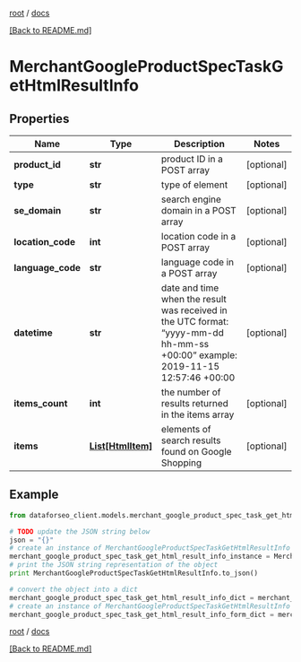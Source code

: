 [root](./../ "root") / [docs](./ "docs")

[[Back to README.md]](./../README.md "[Back to README.md]")

# MerchantGoogleProductSpecTaskGetHtmlResultInfo

## Properties

Name | Type | Description | Notes
------------ | ------------- | ------------- | -------------
**product_id** | **str** | product ID in a POST array | [optional]
**type** | **str** | type of element | [optional]
**se_domain** | **str** | search engine domain in a POST array | [optional]
**location_code** | **int** | location code in a POST array | [optional]
**language_code** | **str** | language code in a POST array | [optional]
**datetime** | **str** | date and time when the result was received in the UTC format: “yyyy-mm-dd hh-mm-ss +00:00” example: 2019-11-15 12:57:46 +00:00 | [optional]
**items_count** | **int** | the number of results returned in the items array | [optional]
**items** | [**List[HtmlItem]**](HtmlItem.md) | elements of search results found on Google Shopping | [optional]

## Example

```python
from dataforseo_client.models.merchant_google_product_spec_task_get_html_result_info import MerchantGoogleProductSpecTaskGetHtmlResultInfo

# TODO update the JSON string below
json = "{}"
# create an instance of MerchantGoogleProductSpecTaskGetHtmlResultInfo from a JSON string
merchant_google_product_spec_task_get_html_result_info_instance = MerchantGoogleProductSpecTaskGetHtmlResultInfo.from_json(json)
# print the JSON string representation of the object
print MerchantGoogleProductSpecTaskGetHtmlResultInfo.to_json()

# convert the object into a dict
merchant_google_product_spec_task_get_html_result_info_dict = merchant_google_product_spec_task_get_html_result_info_instance.to_dict()
# create an instance of MerchantGoogleProductSpecTaskGetHtmlResultInfo from a dict
merchant_google_product_spec_task_get_html_result_info_form_dict = merchant_google_product_spec_task_get_html_result_info.from_dict(merchant_google_product_spec_task_get_html_result_info_dict)
```

  

[root](./../ "root") / [docs](./ "docs")

[[Back to README.md]](./../README.md "[Back to README.md]")